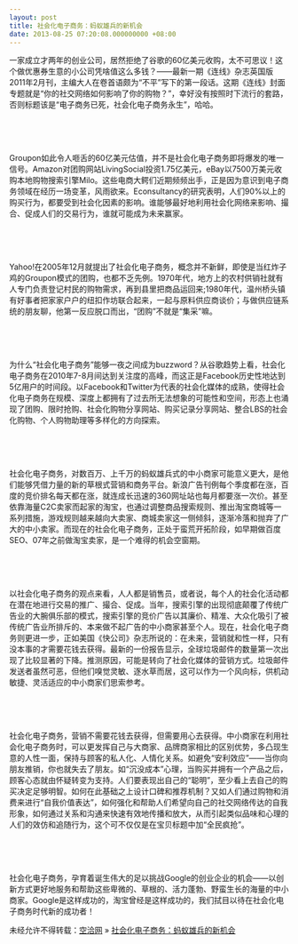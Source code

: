 ```yaml
---
layout: post
title: 社会化电子商务：蚂蚁雄兵的新机会
date: 2013-08-25 07:20:08.000000000 +08:00
---
```


一家成立才两年的创业公司，居然拒绝了谷歌的60亿美元收购，太不可思议！这个做优惠券生意的小公司凭啥值这么多钱？——最新一期《连线》杂志英国版2011年2月刊，主编大人在卷首语颇为“不平”写下的第一段话。这期《连线》封面专题就是“你的社交网络如何影响了你的购物？”，幸好没有按照时下流行的套路，否则标题该是“电子商务已死，社会化电子商务永生”，哈哈。

 

 

Groupon如此令人咂舌的60亿美元估值，并不是社会化电子商务即将爆发的唯一信号。Amazon对团购网站LivingSocial投资1.75亿美元，eBay以7500万美元收购本地购物搜索引擎Milo。这些电商大鳄们近期频频出手，正是因为意识到电子商务领域在经历一场变革，风雨欲来。Econsultancy的研究表明，人们90%以上的购买行为，都要受到社会化因素的影响。谁能够最好地利用社会化网络来影响、撮合、促成人们的交易行为，谁就可能成为未来赢家。

 

 

Yahoo!在2005年12月就提出了社会化电子商务，概念并不新鲜，即使是当红炸子鸡的Groupon模式的团购，也都不乏先例。1970年代，地方上的农村供销社就有人专门负责登记村民的购物需求，再到县里把商品运回来;1980年代，温州桥头镇有好事者把家家户户的纽扣作坊联合起来，一起与原料供应商谈价；与做供应链系统的朋友聊，他第一反应脱口而出，“团购”不就是“集采”嘛。

 

 

为什么“社会化电子商务”能够一夜之间成为buzzword？从谷歌趋势上看，社会化电子商务在2010年7-8月间达到关注度的高峰，而这正是Facebook历史性地达到5亿用户的时间段。以Facebook和Twitter为代表的社会化媒体的成熟，使得社会化电子商务在规模、深度上都拥有了过去所无法想象的可能性和空间，形态上也涌现了团购、限时抢购、社会化购物分享网站、购买记录分享网站、整合LBS的社会化购物、个人购物助理等多样化的方向探索。

 

 

社会化电子商务，对数百万、上千万的蚂蚁雄兵式的中小商家可能意义更大，是他们能够凭借力量的新的草根式营销和商务平台。新浪广告刊例每个季度都在涨，百度的竞价排名每天都在涨，就连成长迅速的360网址站也每月都要涨一次价。甚至依靠海量C2C卖家而起家的淘宝，也通过调整商品搜索规则、推出淘宝商城等一系列措施，游戏规则越来越向大卖家、商城卖家这一侧倾斜，逐渐冷落和抛弃了广大的中小卖家。而现在的社会化电子商务，正处于蛮荒开拓阶段，如早期做百度SEO、07年之前做淘宝卖家，是一个难得的机会空窗期。

 

 

以社会化电子商务的观点来看，人人都是销售员，或者说，每个人的社会化活动都在潜在地进行交易的推广、撮合、促成。当年，搜索引擎的出现彻底颠覆了传统广告业的大腕俱乐部的模式，搜索引擎的竞价广告以其廉价、精准、大众化吸引了被传统广告业所排斥的、本来做不起广告的中小商家甚至个人。现在，社会化电子商务则更进一步，正如美国《快公司》杂志所说的：在未来，营销就和性一样，只有没本事的才需要花钱去获得。最新的一份报告显示，全球垃圾邮件的数量第一次出现了比较显著的下降。推测原因，可能是转向了社会化媒体的营销方式。垃圾邮件发送者虽然可恶，但他们嗅觉灵敏、逐水草而居，这可以作为一个风向标，供机动敏捷、灵活适应的中小商家们思索参考。

 

 

社会化电子商务，营销不需要花钱去获得，但需要用心去获得。中小商家在利用社会化电子商务时，可以更发挥自己与大商家、品牌商家相比的区别优势，多凸现生意的人性一面，保持与顾客的私人化、人情化关系。如避免“安利效应”——当你向朋友推销，你也就失去了朋友。如“沉没成本”心理，当购买并拥有一个产品之后，顾客心态就由怀疑转变为支持。人们要表现出自己的“聪明”，至少看上去自己的购买决定足够明智。如何在此基础之上设计口碑和推荐机制？又如人们通过购物和消费来进行“自我价值表达”，如何强化和帮助人们希望向自己的社交网络传达的自我形象，如何通过关系和沟通来快速有效地传播和放大，从而引起类似品味和心理的人们的效仿和追随行为，这个可不仅仅是在宝贝标题中加“全民疯抢”。

 

 

社会化电子商务，孕育着诞生伟大的足以挑战Google的创业企业的机会——以创新方式更好地服务和帮助这些卑微的、草根的、活力蓬勃、野蛮生长的海量的中小商家。Google是这样成功的，淘宝曾经是这样成功的，我们拭目以待在社会化电子商务时代新的成功者！

未经允许不得转载：[空洽网](http://kongqia.com) » [社会化电子商务：蚂蚁雄兵的新机会](http://kongqia.com/17830.html)


